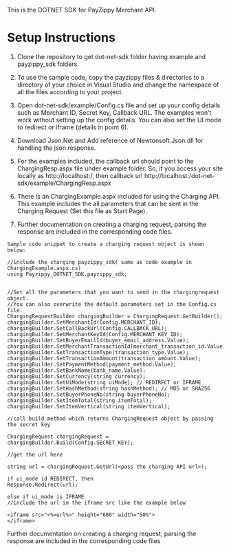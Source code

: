 This is the DOTNET SDK for PayZippy Merchant API.

Setup Instructions
==================

1. Clone the repository to get dot-net-sdk folder having example and payzippy_sdk folders. 

2. To use the sample code, copy the payzippy files & directories to a directory of your choice in Visual Studio and change the namespace of all the files according to your project.

3. Open dot-net-sdk/example/Config.cs file and set up your config details such as Merchant ID, Secret Key, Callback URL. The examples won't work without setting up the config details. You can also set the UI mode to redirect or iframe (details in point 6).

4. Download Json.Net and Add reference of Newtonsoft.Json.dll for handling the json response.

5. For the examples included, the callback url should point to the ChargingResp.aspx file under example folder. So, if you access your site locally as http://localhost:<port number>/, then callback url http://localhost:<port number>/dot-net-sdk/example/ChargingResp.aspx

6. There is an ChargingExample.aspx included for using the Charging API. This example includes the all parameters that can be sent in the Charging Request (Set this file as Start Page).

7. Further documentation on creating a charging request, parsing the response are included in the corresponding code files.


```
Sample code snippet to create a charging request object is shown below:

//include the charging payzippy_sdk( same as code example in ChargingExample.aspx.cs)
using Payzippy_DOTNET_SDK.payzippy_sdk;


//Set all the parameters that you want to send in the chargingrequest object.
//You can also overwrite the default parameters set in the Config.cs file.
ChargingRequestBuilder chargingBuilder = ChargingRequest.GetBuilder();
chargingBuilder.SetMerchantId(Config.MERCHANT_ID);
chargingBuilder.SetCallBackUrl(Config.CALLBACK_URL);
chargingBuilder.SetMerchantKeyId(Config.MERCHANT_KEY_ID);
chargingBuilder.SetBuyerEmailId(buyer_email_address.Value);
chargingBuilder.SetMerchantTransactionId(merchant_transaction_id.Value);
chargingBuilder.SetTransactionType(transaction_type.Value);
chargingBuilder.SetTransactionAmount(transaction_amount.Value);
chargingBuilder.SetPaymentMethod(payment_method.Value);
chargingBuilder.SetBankName(bank_name.Value);
chargingBuilder.SetCurrency(string currency);
chargingBuilder.SetUiMode(string uiMode); // REDIRECT or IFRAME
chargingBuilder.SetHashMethod(string hashMethod); // MD5 or SHA256
chargingBuilder.SetBuyerPhoneNo(string buyerPhoneNo);
chargingBuilder.SetItemTotal(string itemTotal);
chargingBuilder.SetItemVertical(string itemVertical);

//call build method which returns ChargingRequest object by passing the secret key

ChargingRequest chargingRequest = chargingBuilder.Build(Config.SECRET_KEY);

//get the url here

string url = chargingRequest.GetUrl(<pass the charging API url>);

if ui_mode id REDIRECT, then
Response.Redirect(url);

else if ui_mode is IFRAME
//include the url in the iframe src like the example below

<iframe src="<%=url%>" height="600" width="50%">
</iframe>

```
Further documentation on creating a charging request, parsing the response are included in the corresponding code files
